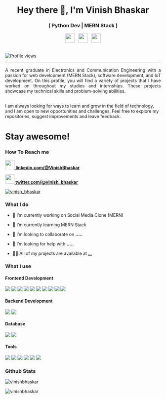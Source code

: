 <h1 align="center">Hey there 👋, I'm Vinish Bhaskar</h1>
<h3 align="center">( Python Dev | MERN Stack )</h3>
<p align='center'>
<a href="https://twitter.com/vinish_bhaskar"><img height="30" src="https://github.com/WaylonWalker/WaylonWalker/blob/main/icon/twitter.png?raw=true"></a>&nbsp;&nbsp;
<a href="https://instagram.com/vinish_bhaskar"><img height="30" src="https://github.com/WaylonWalker/WaylonWalker/blob/main/icon/instagram.jpg?raw=true"></a>&nbsp;&nbsp;
<a href="https://www.linkedin.com/in/vinishbhaskar/"><img height="30" src="https://github.com/WaylonWalker/WaylonWalker/blob/main/icon/linkedin.png?raw=true"></a>
</p>
<br>
<img src="https://gpvc.arturio.dev/vinishbhaskar" alt="Profile views"/>

---
<p align="justify"> A recent graduate in Electronics and Communication Engineering with a passion for web development (MERN Stack), software development, and IoT development. On this profile, you will find a variety of projects that I have worked on throughout my studies and internships. These projects showcase my technical skills and problem-solving abilities. 

<br> I am always looking for ways to learn and grow in the field of technology, and I am open to new opportunities and challenges. Feel free to explore my repositories, suggest improvements and leave feedback. </p>

# Stay awesome!

### How To Reach me

<a href="https://www.linkedin.com/in/vinishbhaskar/"><img height="30" src="https://github.com/WaylonWalker/WaylonWalker/blob/main/icon/linkedin.png?raw=true">  <b> linkedin.com/@VinishBhaskar </b></a> <br>

<a href="https://twitter.com/vinish_bhaskar"><img height="30" src="https://github.com/WaylonWalker/WaylonWalker/blob/main/icon/twitter.png?raw=true"><b> twitter.com/@vinish_bhaskar</b> </a> <br>

<!-- <a href="https://instagram.com/vinish_bhaskar"><img height="30" src="https://github.com/WaylonWalker/WaylonWalker/blob/main/icon/instagram.jpg?raw=true"> -->
<p align="left"> <a href="https://twitter.com/vinish_bhaskar" target="blank"><img src="https://img.shields.io/twitter/follow/vinish_bhaskar?logo=twitter&style=for-the-badge" alt="vinish_bhaskar" /></a> 

### What I do

- 🔭 I’m currently working on Social Media Clone (MERN)

- 🌱 I’m currently learning MERN Stack

- 👯 I’m looking to collaborate on **.....**

- 🤝 I’m looking for help with **.....**

- 👨‍💻 All of my projects are available at [...](...)

### What I use

#### Frontend Development

[<img src="https://img.shields.io/badge/HTML5-E34F26?style=for-the-badge&logo=html5&logoColor=white" />]()
[<img src="https://img.shields.io/badge/CSS3-1572B6?style=for-the-badge&logo=css3&logoColor=white" />]()
[<img src="https://img.shields.io/badge/Sass-CC6699?style=for-the-badge&logo=sass&logoColor=white" />]()
[<img src="https://img.shields.io/badge/JavaScript-F7DF1E?style=for-the-badge&logo=javascript&logoColor=black" />]()
[<img src="https://img.shields.io/badge/TypeScript-007ACC?style=for-the-badge&logo=typescript&logoColor=white" />]()
[<img src="https://img.shields.io/badge/Material--UI-0081CB?style=for-the-badge&logo=material-ui&logoColor=white" />]()
[<img src="https://img.shields.io/badge/Tailwind_CSS-38B2AC?style=for-the-badge&logo=tailwind-css&logoColor=white" />]()
[<img src="https://img.shields.io/badge/React-20232A?style=for-the-badge&logo=react&logoColor=61DAFB" />]()
[<img src="https://img.shields.io/badge/Redux-593D88?style=for-the-badge&logo=redux&logoColor=white" />]()
[<img src="https://img.shields.io/badge/next.js-000000?style=for-the-badge&logo=next.js&logoColor=white" />]()

#### Backend Development

[<img src="https://img.shields.io/badge/Node.js-43853D?style=for-the-badge&logo=node.js&logoColor=white" />]()
[<img src="https://img.shields.io/badge/Express.js-000000?style=for-the-badge&logo=express&logoColor=white" />]()
<!-- [<img src="https://img.shields.io/badge/nestjs-%23E0234E.svg?style=for-the-badge&logo=nestjs&logoColor=white" />]() -->

#### Database

[<img src="https://img.shields.io/badge/MongoDB-4EA94B?style=for-the-badge&logo=mongodb&logoColor=white" />]()
[<img src="https://img.shields.io/badge/mysql-%2300f.svg?style=for-the-badge&logo=mysql&logoColor=white" />]()


#### Tools

[<img src="https://img.shields.io/badge/npm-CB3837?style=for-the-badge&logo=npm&logoColor=white" />]()
[<img src="https://img.shields.io/badge/Postman-FF6C37?style=for-the-badge&logo=Postman&logoColor=white" />]()
[<img src="https://img.shields.io/badge/Visual_Studio_Code-0078D4?style=for-the-badge&logo=visual%20studio%20code&logoColor=white" />]()
[<img src="https://img.shields.io/badge/GitHub-100000?style=for-the-badge&logo=github&logoColor=white" />]()
[<img src="https://img.shields.io/badge/Figma-F24E1E?style=for-the-badge&logo=figma&logoColor=white" />]()
[<img src="https://img.shields.io/badge/Canva-%2300C4CC.svg?style=for-the-badge&logo=Canva&logoColor=white" />]()

### Github Stats

<p>&nbsp;<img align="left" src="https://github-readme-stats.vercel.app/api?username=Vinishbhaskar&show_icons=true&theme=radical" alt="vinishbhaskar" /></p>

<p><img align="center" src="https://github-readme-stats.vercel.app/api/top-langs?username=vinishbhaskar&show_icons=true&locale=en&layout=compact" alt="vinishbhaskar" /></p>
